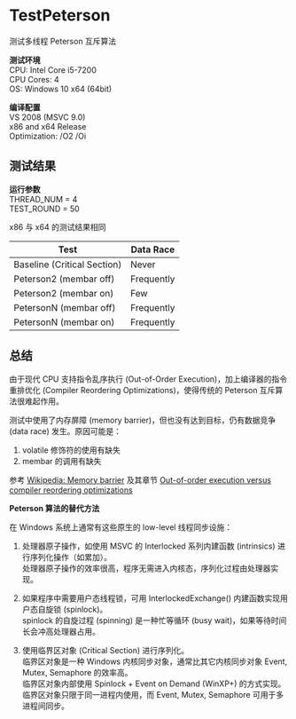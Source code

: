 # TestPeterson

测试多线程 Peterson 互斥算法

**测试环境**  
CPU: Intel Core i5-7200  
CPU Cores: 4  
OS: Windows 10 x64 (64bit)

**编译配置**  
VS 2008 (MSVC 9.0)  
x86 and x64 Release  
Optimization: /O2 /Oi

## 测试结果

**运行参数**  
THREAD_NUM = 4  
TEST_ROUND = 50

x86 与 x64 的测试结果相同

|       Test                  | Data Race  |
| --------------------------- | ---------- |
| Baseline (Critical Section) | Never      |
| Peterson2 (membar off)      | Frequently |
| Peterson2 (membar on)       | Few        |
| PetersonN (membar off)      | Frequently |
| PetersonN (membar on)       | Frequently |

## 总结

由于现代 CPU 支持指令乱序执行 (Out-of-Order Execution)，加上编译器的指令重排优化 (Compiler Reordering Optimizations)，使得传统的 Peterson 互斥算法很难起作用。

测试中使用了内存屏障 (memory barrier)，但也没有达到目标，仍有数据竞争 (data race) 发生。原因可能是：
1. volatile 修饰符的使用有缺失
2. membar 的调用有缺失

参考 [Wikipedia: Memory barrier](https://en.wikipedia.org/wiki/Memory_barrier) 及其章节 [Out-of-order execution versus compiler reordering optimizations](https://en.wikipedia.org/wiki/Memory_barrier#Out-of-order_execution_versus_compiler_reordering_optimizations)

**Peterson 算法的替代方法**

在 Windows 系统上通常有这些原生的 low-level 线程同步设施：

1. 处理器原子操作，如使用 MSVC 的 Interlocked 系列内建函数 (intrinsics) 进行序列化操作（如累加）。  
   处理器原子操作的效率很高，程序无需进入内核态，序列化过程由处理器实现。

2. 如果程序中需要用户态线程锁，可用 InterlockedExchange() 内建函数实现用户态自旋锁 (spinlock)。  
   spinlock 的自旋过程 (spinning) 是一种忙等循环 (busy wait)，如果等待时间长会冲高处理器占用。

3. 使用临界区对象 (Critical Section) 进行序列化。  
   临界区对象是一种 Windows 内核同步对象，通常比其它内核同步对象 Event, Mutex, Semaphore 的效率高。  
   临界区对象内部使用 Spinlock + Event on Demand (WinXP+) 的方式实现。  
   临界区对象只限于同一进程内使用，而 Event, Mutex, Semaphore 可用于多进程间同步。

